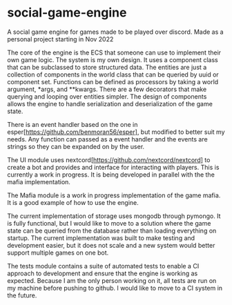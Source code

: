# social-game-engine
A social game engine for games made to be played over discord. Made as a personal project starting in Nov 2022

The core of the engine is the ECS that someone can use to implement their own game logic. The system is my own design. It uses a component class that can be subclassed to store structured data. The entities are just a collection of components in the world class that can be queried by uuid or component set. Functions can be defined as processors by taking a world argument, *args, and **kwargs. There are a few decorators that make querying and looping over entities simpler. The design of components allows the engine to handle serialization and deserialization of the game state.

There is an event handler based on the one in esper[https://github.com/benmoran56/esper], but modified to better suit my needs. Any function can passed as a event handler and the events are strings so they can be expanded on by the user.

The UI module uses nextcord[https://github.com/nextcord/nextcord] to create a bot and provides and interface for interacting with players. This is currently a work in progress. It is being developed in parallel with the the mafia implementation.

The Mafia module is a work in progress implementation of the game mafia. It is a good example of how to use the engine.

The current implementation of storage uses mongodb through pymongo. It is fully functional, but I would like to move to a solution where the game state can be queried from the database rather than loading everything on startup. The current implementation was built to make testing and development easier, but it does not scale and a new system would better support multiple games on one bot.

The tests module contains a suite of automated tests to enable a CI approach to development and ensure that the engine is working as expected. Because I am the only person working on it, all tests are run on my machine before pushing to github. I would like to move to a CI system in the future.
